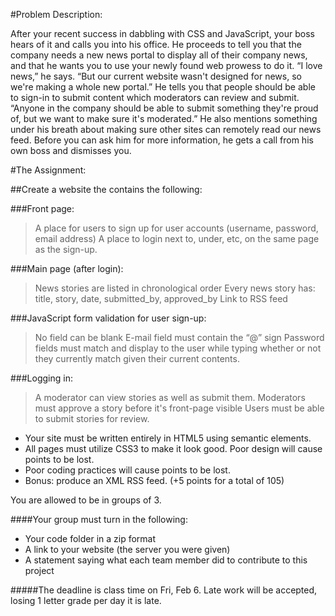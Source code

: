 #Problem Description:

After your recent success in dabbling with CSS and JavaScript, your boss hears of it and calls you into his office.  He proceeds to tell you that the company needs a new news portal to display all of their company news, and that he wants you to use your newly found web prowess to do it.  “I love news,” he says. “But our current website wasn't designed for news, so we're making a whole new portal.”  He tells you that people should be able to sign-in to submit content which moderators can review and submit.  “Anyone in the company should be able to submit something they're proud of, but we want to make sure it's moderated.”  He also mentions something under his breath about making sure other sites can remotely read our news feed.  Before you can ask him for more information, he gets a call from his own boss and dismisses you.

 

#The Assignment:

##Create a website the contains the following:

###Front page:
> A place for users to sign up for user accounts (username, password, email address)
> A place to login next to, under, etc, on the same page as the sign-up.

###Main page (after login):
> News stories are listed in chronological order
> Every news story has: title, story, date, submitted_by, approved_by
> Link to RSS feed

###JavaScript form validation for user sign-up:
> No field can be blank
> E-mail field must contain the “@” sign
> Password fields must match and display to the user while typing whether or not they currently match given their current contents.

###Logging in:
> A moderator can view stories as well as submit them.
> Moderators must approve a story before it's front-page visible
> Users must be able to submit stories for review.

* Your site must be written entirely in HTML5 using semantic elements.
* All pages must utilize CSS3 to make it look good.  Poor design will cause points to be lost.
* Poor coding practices will cause points to be lost.
* Bonus: produce an XML RSS feed. (+5 points for a total of 105)
 

You are allowed to be in groups of 3.

 

####Your group must turn in the following:

* Your code folder in a zip format
* A link to your website (the server you were given)
* A statement saying what each team member did to contribute to this project

#####The deadline is class time on Fri, Feb 6.  Late work will be accepted, losing 1 letter grade per day it is late.
